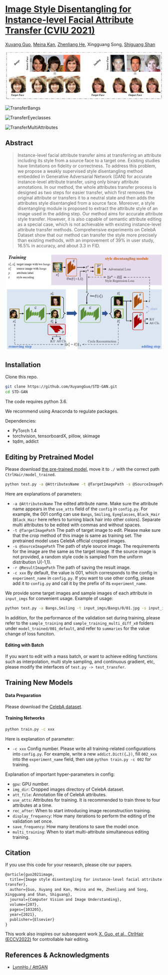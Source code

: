 # [Image Style Disentangling for Instance-level Facial Attribute Transfer (CVIU 2021)](https://github.com/XuyangGuo/xuyangguo.github.io/raw/master/database/STD-GAN/STD-GAN.pdf)

[Xuyang Guo](https://xuyangguo.github.io/), [Meina Kan](http://vipl.ict.ac.cn/homepage/mnkan/Publication/), [Zhenliang He](https://lynnho.github.io/), Xingguang Song, [Shiguang Shan](https://scholar.google.com/citations?user=Vkzd7MIAAAAJ)

![TransferShow](https://raw.githubusercontent.com/XuyangGuo/xuyangguo.github.io/master/database/STD-GAN/resources/transfer.png)

![TransferBangs](https://raw.githubusercontent.com/XuyangGuo/xuyangguo.github.io/master/database/STD-GAN/resources/transfer_bangs.png)

![TransferEyeclasses](https://raw.githubusercontent.com/XuyangGuo/xuyangguo.github.io/master/database/STD-GAN/resources/transfer_eyeglasses.png)

![TransferMultiAttributes](https://raw.githubusercontent.com/XuyangGuo/xuyangguo.github.io/master/database/STD-GAN/resources/transfer_multi.png)

## Abstract

> Instance-level facial attribute transfer aims at transferring an attribute including its style from a source face to a target one. Existing studies have limitations on fidelity or correctness. To address this problem, we propose a weakly supervised style disentangling method embedded in Generative Adversarial Network (GAN) for accurate instance-level attribute transfer, using only binary attribute annotations. In our method, the whole attributes transfer process is designed as two steps for easier transfer, which first removes the original attribute or transfers it to a neutral state and then adds the attributes style disentangled from a source face. Moreover, a style disentangling module is proposed to extract the attribute style of an image used in the adding step. Our method aims for accurate attribute style transfer. However, it is also capable of semantic attribute editing as a special case, which is not achievable with existing instance-level attribute transfer methods. Comprehensive experiments on CelebA Dataset show that our method can transfer the style more precisely than existing methods, with an improvement of 39\% in user study, 16.5\% in accuracy, and about 3.3 in FID.

![archi](https://raw.githubusercontent.com/XuyangGuo/xuyangguo.github.io/master/database/STD-GAN/resources/architecture.png)

## Installation

Clone this repo.

```bash
git clone https://github.com/XuyangGuo/STD-GAN.git
cd STD-GAN
```

The code requires python 3.6.

We recommend using Anaconda to regulate packages.

Dependencies:
- PyTorch 1.4
- torchvision, tensorboardX, pillow, skimage
- tqdm, addict

## Editing by Pretrained Model

Please download [the pre-trained model](https://drive.google.com/drive/folders/1UmOnL38F8KutH30hlNr0X1UOybs0ewZ_?usp=sharing), move it to `./` with the correct path `CtrlHair/model_trained`.

```bash
python test.py -a @AttributesName -t @TargetImagePath -s @SourceImagePath -r @ResultImagePath -c 001
```

Here are explanations of parameters:

- `-a @AttributesName` The edited attribute name. Make sure the attribute name appears in the `use_atts` field of the `config` in `config.py`. For example, the 001 config can use `Bangs`, `Smiling`, `Eyeglasses`, `Black_Hair` (`Black_Hair` here refers to turning black hair into other colors). Separate multi attributes to be edited with commas and without spaces.
- `-t @TargetImagePath` The path of target image to edit. Please make sure that the crop method of this image is same as training set. The pretrained model uses CelebA official cropped images.
- `-s @SourceImagePath` The path of style source image. The requirements for the image are the same as the target image. If the source image is not provided, a random style code is sampled from the uniform distribution U(-1,1).
- `-r @ResultImagePath` The path of saving the result image.
- `-c xxx` By default, the value is 001, which corresponds to the config in `experiment_name` in `config.py`. If you want to use other config, please add it to `config.py` and call it by the prefix of its `experiment_name`.

We provide some target images and sample images of each attribute in `input_imgs` for convenient usage.
Example of usage:
```bash
python test.py -a Bangs,Smiling -t input_imgs/Bangs/0/01.jpg -s input_imgs/Bangs/1/02.jpg -r temp/temp.jpg -c 001
```

In addition, for the performance of the validation set during training, please refer to the `sample_training` and `sample_training_multi_diff_x0` folders under `model_trained/001_default`, and refer to `summaries` for the value change of loss funciton.

#### Editing with Batch

If you want to edit with a mass batch, or want to achieve editing functions such as interpolation, multi style sampling, and continuous gradient, etc, please modify the interfaces of `test.py -> test_transfer`.

## Training New Models

#### Data Preparation
Please download the [CelebA dataset](http://mmlab.ie.cuhk.edu.hk/projects/CelebA.html). 

#### Training Networks

```bash
python train.py -c xxx
```

Here is explanation of parameter:
- `-c xxx` Config number. Please write all training-related configurations into `config.py`. For example, write a new `addict.Dict({…})`, fill `002_xxx` into the `experiment_name` field, then use `python train.py -c 002` for training.

Explanation of important hyper-parameters in config:
- `gpu`: GPU number.
- `img_dir`: Cropped images directory of CelebA dataset.
- `att_file`: Annotation file of CelebA attributes.
- `use_atts`: Attributes for training. It is recommended to train three to four attributes at a time.
- `rec_after`: When to start introducing image reconstruction training.
- `display_frequency`: How many iterations to perform the editing of the validation set once.
- `save_frequency`: How many iterations to save the model once.
- `multi_training`: When to start multi-attribute simultaneous editing training.

## Citation
If you use this code for your research, please cite our papers.
```
@article{guo2021image,
  title={Image style disentangling for instance-level facial attribute transfer},
  author={Guo, Xuyang and Kan, Meina and He, Zhenliang and Song, Xingguang and Shan, Shiguang},
  journal={Computer Vision and Image Understanding},
  volume={207},
  pages={103205},
  year={2021},
  publisher={Elsevier}
}
```

This work also inspires our subsequent work [X. Guo, et al., CtrlHair (ECCV2022)](https://github.com/XuyangGuo/CtrlHair) for controllable hair editing.

## References & Acknowledgments
- [LynnHo / AttGAN](https://github.com/LynnHo/AttGAN-Tensorflow)
